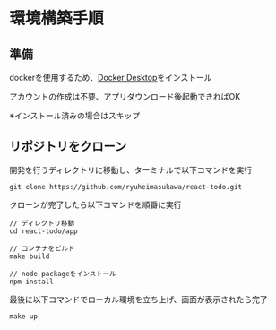 # 環境構築手順

## 準備

dockerを使用するため、[Docker Desktop](https://www.docker.com/ja-jp/products/docker-desktop/)をインストール

アカウントの作成は不要、アプリダウンロード後起動できればOK

※インストール済みの場合はスキップ

## リポジトリをクローン

開発を行うディレクトリに移動し、ターミナルで以下コマンドを実行

`git clone https://github.com/ryuheimasukawa/react-todo.git`

クローンが完了したら以下コマンドを順番に実行

```
// ディレクトリ移動
cd react-todo/app

// コンテナをビルド
make build

// node packageをインストール
npm install
```

最後に以下コマンドでローカル環境を立ち上げ、画面が表示されたら完了

`make up`
